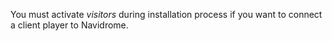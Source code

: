 You must activate *visitors* during installation process if you want to connect a client player to Navidrome.
